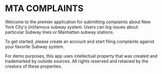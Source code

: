 # MTA COMPLAINTS

Welcome to the premier application for submitting complaints about New York City's (in)famous subway system. Users can log issues about particular Subway lines or Manhattan subway stations.

To get started, please create an account and start filing complaints against your favorite Subway system.

For demo purposes, this app uses intellectual property that was created and trademarked by outside sources. All rights reserved and retained by the creators of these properties.

